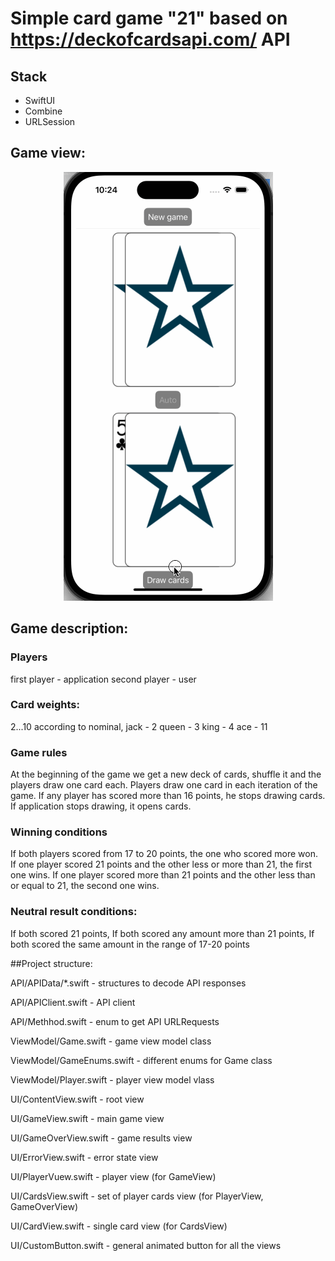#  Simple card game "21" based on https://deckofcardsapi.com/ API
## Stack

- SwiftUI
- Combine
- URLSession

## Game view:
  </p>
<div align="center">

![video](/TwentyOne/Doc/twentyOne.gif)
</div>
</p>

## Game description:

### Players
first player - application
second player - user

### Card weights: 
2...10 according to nominal, 
jack - 2
queen - 3
king - 4
ace - 11

### Game rules 

At the beginning of the game we get a new deck of cards, shuffle it and the players draw one card each. Players draw one card in each iteration of the game. 
If any player has scored more than 16 points, he stops drawing cards.
If application stops drawing, it opens cards.

### Winning conditions

If both players scored from 17 to 20 points, the one who scored more won. 
If one player scored 21 points and the other less or more than 21, the first one wins.
If one player scored more than 21 points and the other less than or equal to 21, the second one wins.

### Neutral result conditions:

If both scored 21 points, 
If both scored any amount more than 21 points, 
If both scored the same amount in the range of 17-20 points

##Project structure:

API/APIData/*.swift - structures to decode API responses

API/APIClient.swift - API client  

API/Methhod.swift - enum to get API URLRequests

ViewModel/Game.swift - game view model class

ViewModel/GameEnums.swift - different enums for Game class

ViewModel/Player.swift - player view model vlass

UI/ContentView.swift -  root view

UI/GameView.swift -  main game view

UI/GameOverView.swift -  game results view

UI/ErrorView.swift  - error state view

UI/PlayerVuew.swift - player view (for GameView)

UI/CardsView.swift - set of player cards view (for PlayerView, GameOverView)

UI/CardView.swift - single card view (for CardsView)

UI/CustomButton.swift - general animated button for all the views


